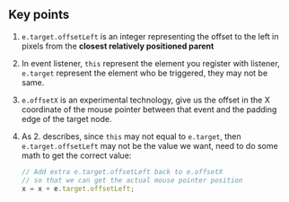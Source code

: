 ## Key points
1. `e.target.offsetLeft` is an integer representing the offset to the left in pixels from the **closest relatively positioned parent**

2. In event listener, `this` represent the element you register with listener, `e.target` represent the element who be triggered, they may not be same.

3. `e.offsetX` is an experimental technology, give us the offset in the X coordinate of the mouse pointer between that event and the padding edge of the target node. 

4. As 2. describes, since `this` may not equal to `e.target`, then `e.target.offsetLeft` may not be the value we want, need to do some math to get the correct value:
    ```js
    // Add extra e.target.offsetLeft back to e.offsetX
    // so that we can get the actual mouse pointer position
    x = x + e.target.offsetLeft;
    ```
